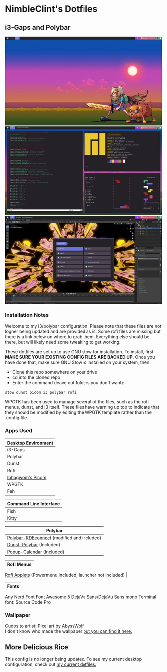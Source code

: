 # NimbleClint's Dotfiles
## i3-Gaps and Polybar
![NimbleClint's i3 Desktop](screenshots/adventureTime_i3Polybar_desktop.png)
![NimbleClint's i3 Terminals](screenshots/adventureTime_i3Polybar_terminals.png)
![NimbleClint's i3 Menus](screenshots/adventureTime_i3Polybar_blender.png)


### Installation Notes
Welcome to my i3/polybar configuration. Please note that these files are not logner being updated and are provided as is. Some rofi files are missing but there is a link below on where to grab them. Everything else should be there, but will likely need some tweaking to get working.

These dotfiles are set up to use GNU stow for installation. To install, first **MAKE SURE YOUR EXISTING CONFIG FILES ARE BACKED UP.** Once you have done that, make sure GNU Stow is installed on your system, then:
- Clone this repo somewhere on your drive
- cd into the cloned repo
- Enter the command (leave out folders you don't want):

~~~~
stow dunst picom i3 polybar rofi
~~~~

WPGTK has been used to manage several of the files, such as the rofi menus, dunst, and i3 itself. These files have warning up top to indicate that they should be modified by editing the WPGTK template rather than the .config file.


### Apps Used
Desktop Environment |
---- |
i3-Gaps |
Polybar |
Dunst |
Rofi |
[Ibhagwom's Picom](https://github.com/ibhagwan/picom) |
WPGTK |
Feh |

Command Line Interface |
---- |
Fish |
Kitty |

Polybar |
---- |
[Polybar-KDEconnect](https://github.com/haideralipunjabi/polybar-kdeconnect) (modified and included) |
[Dunst-Polybar](https://github.com/JeanEdouardKevin/dunst-polybar) (Included) |
[Popup-Calendar](https://github.com/polybar/polybar-scripts/tree/master/polybar-scripts/popup-calendar) (Included) |

Rofi Menus |
---- |
[Rofi Applets](https://github.com/adi1090x/rofi)
(Powermenu included, launcher not included) |

Fonts |
---- |
Any Nerd Font
Font Awesome 5
DejaVu Sans/DejaVu Sans mono
Terminal font: Source Code Pro


### Wallpaper
Cudos to artist: [Pixel art by AbyssWolf](https://www.deviantart.com/abysswolf/art/Finn-and-Jake-382050723)  
I don't know who made the wallpaper [but you can find it here.](https://cdn.wallpapersafari.com/88/29/AJvlRT.jpg)

## More Delicious Rice
This config is no longer being updated. To see my current desktop configuration, check out [my current dotfiles.](https://github.com/NimbleClint/dotfiles)

